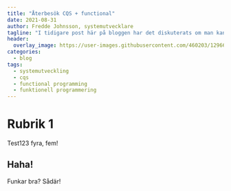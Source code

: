 ```yaml
---
title: "Återbesök CQS + functional"
date: 2021-08-31
author: Fredde Johnsson, systemutvecklare
tagline: "I tidigare post här på bloggen har det diskuterats om man kan sammanföra CQS-mönstret och koncepten inom funktionell programmering. I den här posten gör vi ett återbesök i ämnet, men den här gången i ett annat format. Text och kod finns i form av en Jupyter Notebook."
header:
  overlay_image: https://user-images.githubusercontent.com/460203/129669260-65dc36a5-2f02-444e-b1d2-36065504a8ce.jpg
categories:
  - blog
tags:
  - systemutveckling
  - cqs
  - functional programming
  - funktionell programmering
---
```

# Rubrik 1
Test123 fyra, fem!

## Haha!
Funkar bra?
Sådär!
